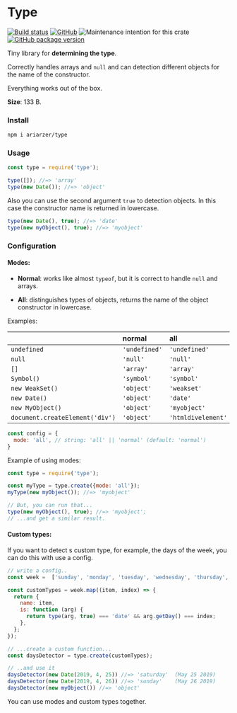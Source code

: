 # Type

[![Build status](https://travis-ci.org/ariarzer/type.svg?branch=master)](https://travis-ci.org/ariarzer/type)
[![GitHub](https://img.shields.io/github/license/mashape/apistatus.svg)](https://github.com/ariarzer/type/blob/master/LICENSE)
![Maintenance intention for this crate](https://img.shields.io/badge/maintenance-actively--developed-brightgreen.svg)
[![GitHub package version](https://img.shields.io/github/package-json/v/ariarzer/type.svg)](https://github.com/ariarzer/type)

Tiny library for __determining the type__.
 
Correctly handles arrays and `null` and can detection different objects for the name of the constructor.

Everything works out of the box.

__Size__: 133 B.

### Install

```sh
npm i ariarzer/type
```
 
### Usage

```js
const type = require('type');

type([]); //=> 'array'
type(new Date()); //=> 'object'
```

Also you can use the second argument `true` to detection objects.
In this case the constructor name is returned in lowercase.

```js
type(new Date(), true); //=> 'date'
type(new myObject(), true); //=> 'myobject'
```

### Configuration

#### Modes:

* **Normal**: works like almost `typeof`, but it is correct to handle `null` and arrays.

* **All**: distinguishes types of objects, returns the name of the object constructor in lowercase.

Examples: 

|                 | normal       | all          |
|:----------------|:-------------|:-------------|
|`undefined`      |`'undefined'` |`'undefined'` |
|`null`           |`'null'`      |`'null'`      |
|`[]`             |`'array'`     |`'array'`     |
|`Symbol()`       |`'symbol'`    |`'symbol'`    | 
|`new WeakSet()`  |`'object'`    |`'weakset'`   | 
|`new Date()`     |`'object'`    |`'date'`      | 
|`new MyObject()` |`'object'`    |`'myobject'`  |
|`document.createElement('div')` |`'object'`    |`'htmldivelement'` |

```js
const config = {
  mode: 'all', // string: 'all' || 'normal' (default: 'normal')
}
```

Example of using modes:
 ```js
const type = require('type');

const myType = type.create({mode: 'all'});
myType(new myObject()); //=> 'myobject'

// But, you can run that... 
type(new myObject(), true); //=> 'myobject';
// ...and get a similar result. 
```

#### Custom types:

If you want to detect s custom type, for example, the days of the week, you can do this with use a config.

```js
// write a config..
const week =  ['sunday', 'monday', 'tuesday', 'wednesday', 'thursday', 'friday', 'saturday'];

const customTypes = week.map((item, index) => {
  return {
    name: item,
    is: function (arg) {
      return type(arg, true) === 'date' && arg.getDay() === index;
    },
  };
});

// ...create a custom function...
const daysDetector = type.create(customTypes);

// ..and use it
daysDetector(new Date(2019, 4, 25)) //=> 'saturday'  (May 25 2019) 
daysDetector(new Date(2019, 4, 26)) //=> 'sunday'    (May 26 2019) 
daysDetector(new myObject()) //=> 'object'
``` 

You can use modes and custom types together.
